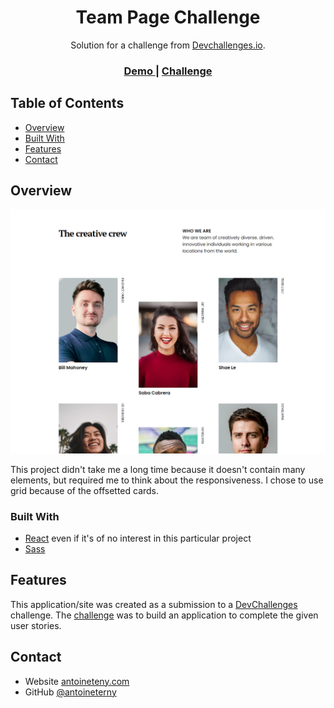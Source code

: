 <!-- Please update value in the {}  -->

<h1 align="center">Team Page Challenge</h1>

<div align="center">
   Solution for a challenge from  <a href="http://devchallenges.io" target="_blank">Devchallenges.io</a>.
</div>

<div align="center">
  <h3>
    <a href="https://devchallenges-my-team-page-master.vercel.app/">
      Demo
    </a>
    <!-- <span> | </span>
    <a href="https://{your-url-to-the-solution}">
      Solution
    </a> -->
    <span> | </span>
    <a href="https://devchallenges.io/challenges/hhmesazsqgKXrTkYkt0U">
      Challenge
    </a>
  </h3>
</div>

<!-- TABLE OF CONTENTS -->

## Table of Contents

- [Overview](#overview)
- [Built With](#built-with)
- [Features](#features)
- [Contact](#contact)

<!-- OVERVIEW -->

## Overview

[![screenshot](screenshot.png)](https://devchallenges-my-team-page-master.vercel.app/)

This project didn't take me a long time because it doesn't contain many elements, but required me to think about the responsiveness. I chose to use grid because of the offsetted cards.

### Built With

<!-- This section should list any major frameworks that you built your project using. Here are a few examples.-->

- [React](https://reactjs.org/) even if it's of no interest in this particular project
- [Sass](https://sass-lang.com/) 

## Features

<!-- List the features of your application or follow the template. Don't share the figma file here :) -->

This application/site was created as a submission to a [DevChallenges](https://devchallenges.io/challenges) challenge. The [challenge](https://devchallenges.io/challenges/hhmesazsqgKXrTkYkt0U) was to build an application to complete the given user stories.


## Contact

- Website [antoineteny.com](https://{your-web-site-link})
- GitHub [@antoineterny](https://{github.com/your-usermame})